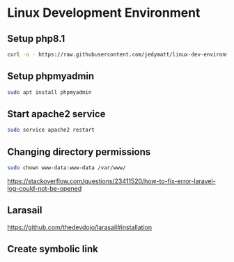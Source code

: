 # Linux Development Environment

## Setup php8.1

```bash
curl -o - https://raw.githubusercontent.com/jedymatt/linux-dev-environment/main/setup-lamp-php81.sh | bash
```

## Setup phpmyadmin

```bash
sudo apt install phpmyadmin
```

## Start apache2 service

```bash
sudo service apache2 restart
```


## Changing directory permissions

```bash
sudo chown www-data:www-data /var/www/
```
<https://stackoverflow.com/questions/23411520/how-to-fix-error-laravel-log-could-not-be-opened>


## Larasail
<https://github.com/thedevdojo/larasail#installation>

## Create symbolic link
